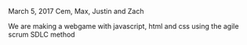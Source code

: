 March 5, 2017
Cem, Max, Justin and Zach 

We are making a webgame with javascript, html and css using the agile scrum SDLC method
